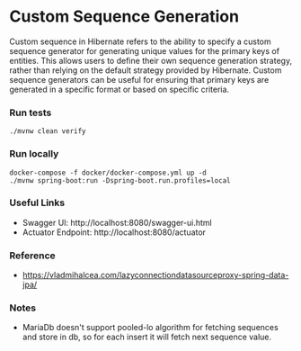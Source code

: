 # Custom Sequence Generation

Custom sequence in Hibernate refers to the ability to specify a custom sequence generator for generating unique values for the primary keys of entities. This allows users to define their own sequence generation strategy, rather than relying on the default strategy provided by Hibernate. Custom sequence generators can be useful for ensuring that primary keys are generated in a specific format or based on specific criteria.

### Run tests
`./mvnw clean verify`

### Run locally
```shell
docker-compose -f docker/docker-compose.yml up -d
./mvnw spring-boot:run -Dspring-boot.run.profiles=local
```


### Useful Links
* Swagger UI: http://localhost:8080/swagger-ui.html
* Actuator Endpoint: http://localhost:8080/actuator

### Reference

* https://vladmihalcea.com/lazyconnectiondatasourceproxy-spring-data-jpa/

### Notes
* MariaDb doesn't support pooled-lo algorithm for fetching sequences and store in db, so for each insert it will fetch next sequence value.
